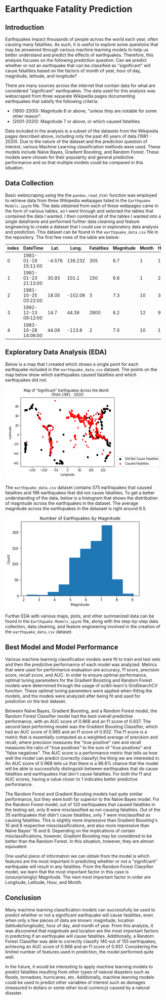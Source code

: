 # Earthquake Fatality Prediction

## Introduction
Earthquakes impact thousands of people across the world each year, often causing many fatalities. As such, it is useful to explore some questions that may be answered through various machine learning models to help us better understand and predict the effects of earthquakes. Therefore, this analysis focuses on the following prediction question: 
Can we predict whether or not an earthquake that can be classified as "significant" will cause fatalities based on the factors of month of year, hour of day, magnitude, latitude, and longitude?

There are many sources across the internet that contain data for what are considered "significant" earthquakes. The data used for this analysis was webscraped from three separate Wikipedia pages documenting earthquakes that satisfy the following criteria:

  - (1900-2000): Magnitude 6 or above, "unless they are notable for some other reason".
  - (2001-2020): Magnitude 7 or above, or which caused fatalities.

Data included in the analysis is a subset of the datasets from the Wikipedia pages described above, including only the past 40 years of data (1981 - 2020). Due to the nature of the dataset and the prediction question of interest, various Machine Learning classification methods were used. These models include Naïve Bayes, Gradient Boosting, and Random Forest. These models were chosen for their popularity and general predictive performance and so that multiple models could be compared in this situation.

## Data Collection

Basic webscraping using the the `pandas.read_html` function was employed to retrieve data from three Wikipedia webpages listed in the `Earthquake Models.ipynb` file. The data obtained from each of these webpages came in the form of various tables, so I went through and selected the tables that contained the data I wanted. I then combined all of the tables I wanted into a single dataframe and performed further data cleaning and feature engineering to create a dataset that I could use in exploratory data analysis and prediction. This dataset can be found in the `earthquake_data.csv` file in the repository. The first few rows of the table are below:

| index	| DateTime | Lat.	| Long. 	| Fatalities |	Magnitude |	Month |	Hour |	Fatalities_bool |
| ----- | -------- | ---- | -------  | ---------- | ---------- | ----- | ---- | ---------------- |
|0	|1981-01-19 15:11:00	| -4.576 | 139.232|	305 |	6.7	| 1 |	15 |	True |
|1	|1981-01-23 21:13:00	| 30.93 |	101.1	| 150 |	6.8	| 1 |	21 |	True |
|2	|1981-10-25 03:22:00	| 18.05 |	-102.08 |	3 |	7.3 |	10 |	3 |	True |
|3	|1982-12-13 09:12:00	| 14.7 | 44.38|	2800 |	6.2 |	12 |	9	| True |
|4	|1983-10-28 14:06:00	| 44.09 |	-113.8|	2	| 7.0 |	10 |	14 |	True |


## Exploratory Data Analysis (EDA)

Below is a map that I created which shows a single point for each earthquake included in the `earthquake_data.csv` dataset. The points on the map below show which earthquakes caused fatalities and which earthquakes did not.

<img src="https://github.com/tgrimm14/Project_Stat426/blob/main/earthquakes_map.png" width="600" height="300">

The `earthquake_data.csv` dataset contains 575 earthquakes that caused fatalities and 196 earthquakes that did not cause fatalities. To get a better understanding of the data, below is a histogram that shows the distribution of magnitude across the earthquakes in the dataset. The average magnitude across the earthquakes in the datasaet is right around 6.5.

<img src="https://github.com/tgrimm14/Project_Stat426/blob/main/earthquakes_by_magnitude.png" width="450" height="300">

Further EDA with various maps, plots, and other summarized data can be found in the `Earthquake Models.ipynb` file, along with the step-by-step data collection, data cleaning, and feature engineering involved in the creation of the `earthquake_data.csv` dataset.

## Best Model and Model Performance
Various machine learning classification models were fit to train and test sets and then the predictive performance of each model was analyzed. Metrics that were used for performance evaluation are accuracy, f1 score, precision score, recall score, and AUC. In order to ensure optimal performance, optimal tuning parameters for the Gradient Boosting and Random Forest models were determined through the usage of scikit-learn's GridSearchCV function. These optimal tuning parameters were applied when fitting the models, and the models were analyzed after being fit and used for prediction on the test dataset.

Between Naïve Bayes, Gradient Boosting, and a Random Forest model, the Random Forest Classifier model had the best overall predictive performance, with an AUC score of 0.968 and an f1 score of 0.937. The second best performing model was the Gradient Boosting Classifier, which had an AUC score of 0.965 and an f1 score of 0.932. The f1 score is a metric that is essentially computed as a weighted average of precision and recall, where precision measures the "true positive" rate and recall measures the ratio of "true positives" to the sum of "true positives" and "false negatives". The AUC score is a performance metric that tells us how well the model can predict (correctly classify) the thing we are interested in. An AUC score of 0.968 tells us that there is a 96.8% chance that the model will be able to successfully distinguish between earthquakes that do cause fatalities and earthquakes that don't cause fatalities. For both the f1 and AUC scores, having a value closer to 1 indicates better predictive performance.

The Random Forest and Gradient Boosting models had quite similar performance, but they were both far superior to the Naïve Bayes model. For the Random Forest model, out of 120 earthquakes that caused fatalities in the testing set, only 8 were misclassified as not causing fatalities. Out of the 35 earthquakes that didn't cause fatalities, only 7 were misclassified as causing fatalities. This is slightly more impressive than Gradient Boosting's 10 and 6 respective missclassifications, and also more impressive than Naïve Bayes' 15 and 8. Depending on the implications of certain misclassifications, however, Gradient Boosting may be considered to be better than the Random Forest. In this situation, however, they are almost equivalent.

One useful piece of information we can obtain from the model is which features are the most important in predicting whether or not a "significant" earthquake will result in any fatalities. From the Random Forest Classifier model, we learn that the most important factor in this case is (unsurprisingly) Magnitude. The next most important factor in order are Longitude, Latitude, Hour, and Month.

## Conclusion
Many machine learning classification models can successfully be used to predict whether or not a significant earthquake will cause fatalities, even when only a few pieces of data are known: magnitude, location (latitude/longitude), hour of day, and month of year. From this analysis, it was discovered that magnitude and location are the most important factors in predicting if an earthquake will cause fatalities. Additionally, a Random Forest Classifier was able to correctly classify 140 out of 155 earthquakes, achieving an AUC score of 0.968 and an f1 score of 0.937. Considering the limited number of features used in prediction, the model performed quite well.

In the future, it would be interesting to apply machine learning models to predict fatalities resulting from other types of natural disasters such as floods, tornadoes, hurricanes, etc. Additionally, machine learning models could be used to predict other variables of interest such as damages (measured in dollars or some other local currency) caused by a natural disaster.

